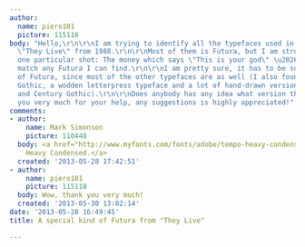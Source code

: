 ```yaml
---
author:
  name: piero101
  picture: 115118
body: "Hello,\r\n\r\nI am trying to identify all the typefaces used in John Carpenter\u2019s
  \"They Live\" from 1988.\r\n\r\nMost of them is Futura, but I am struggling with
  one particular shot: The money which says \"This is your god\" \u2026\r\nThe G doesn\u2019t
  match any Futura I can find.\r\n\r\nI am pretty sure, it has to be some version
  of Futura, since most of the other typefaces are as well (I also found Franklin
  Gothic, a wodden letterpress typeface and a lot of hand-drawn versions of Futura
  and Century Gothic).\r\n\r\nDoes anybody has any idea what version this might be?\r\n\r\nThank
  you very much for your help, any suggestions is highly appreciated!"
comments:
- author:
    name: Mark Simonson
    picture: 110448
  body: <a href="http://www.myfonts.com/fonts/adobe/tempo-heavy-condensed/">Tempo
    Heavy Condensed.</a>
  created: '2013-05-28 17:42:51'
- author:
    name: piero101
    picture: 115118
  body: Wow, thank you very much!
  created: '2013-05-30 13:02:14'
date: '2013-05-28 16:49:45'
title: A special kind of Futura from "They Live"

---
```


